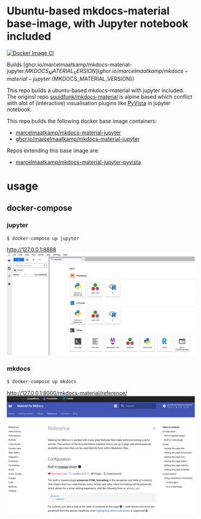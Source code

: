 # Ubuntu-based mkdocs-material base-image, with Jupyter notebook included

[![Docker Image CI](https://github.com/marcelmaatkamp/mkdocs-material-jupyter/actions/workflows/main.yml/badge.svg)](https://github.com/marcelmaatkamp/mkdocs-material-jupyter/actions/workflows/main.yml)

Builds [ghcr.io/marcelmaatkamp/mkdocs-material-jupyter:${MKDOCS_MATERIAL_VERSION}](ghcr.io/marcelmaatkamp/mkdocs-material-jupyter:${MKDOCS_MATERIAL_VERSION})

This repo builds a ubuntu-based mkdocs-material with jupyter included. The originsl repo [squidfunk/mkdocs-material](https://github.com/squidfunk/mkdocs-material) is alpine based which conflict with alot of (interactive) visualisation plugins like [PyVista](https://docs.pyvista.org/) in jupyter notebook. 

This repo builds the following docker base image containers:
 * [marcelmaatkamp/mkdocs-material-jupyter](https://hub.docker.com/repository/docker/marcelmaatkamp/mkdocs-material-jupyter/general)
 * [ghcr.io/marcelmaatkamp/mkdocs-material-jupyter](ghcr.io/marcelmaatkamp/mkdocs-material-jupyter)

Repos extending this base image are:
 * [marcelmaatkamp/mkdocs-material-jupyter-pyvista](https://github.com/marcelmaatkamp/mkdocs-material-jupyter-pyvista)

# usage

## docker-compose 

### jupyter
```bash
$ docker-compose up jupyter
```
http://127.0.0.1:8888
![jupyter](images/jupyter.png)

### mkdocs 
```bash
$ docker-compose up mkdocs
```
http://127.0.0.1:8000/mkdocs-material/reference/
![mkdocs](images/mkdocs.png)
